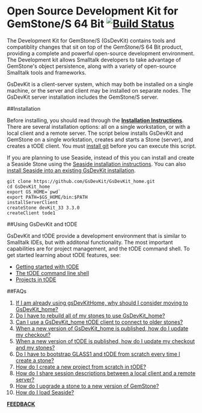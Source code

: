 # Open Source Development Kit for GemStone/S 64 Bit [![Build Status](https://travis-ci.org/GsDevKit/GsDevKit_home.svg?branch=master)](https://travis-ci.org/GsDevKit/GsDevKit_home)

The Development Kit for GemStone/S (GsDevKit) contains tools and compatiblity changes that sit on top of the GemStone/S 64 Bit product, providing a complete and powerful open-source development environment. The Development kit allows Smalltalk developers to take advantage of GemStone's object persistence, along with a variety of open-source Smalltalk tools and frameworks.

GsDevKit is a client-server system, which may both be installed on a single machine, or the server and client may be installed on separate nodes. The GsDevKit server installation includes the GemStone/S server.

##Installation

Before installing, you should read through the **[Installation Instructions][2]**.  There are several installation options: all on a single workstation, or with a local client and a remote server.  The script below installs GsDevKit and GemStone on a single workstation, creates and starts a Stone (server), and creates a tODE client.  You must [install git][14] before you can execute this script.

If you are planning to use Seaside, instead of this you can install and create a Seaside Stone using the [Seaside installation instructions][20]. You can also [install Seaside into an existing GsDevKit installation][21].

```
git clone https://github.com/GsDevKit/GsDevKit_home.git
cd GsDevKit_home
export GS_HOME=`pwd`
export PATH=$GS_HOME/bin:$PATH
installServerClient
createStone devKit_33 3.3.0
createClient tode1
```


##Using GsDevKit and tODE

GsDevKit and tODE provide a development environment that is similar to Smalltalk IDEs, but with additonal functionality.  The most important capabilities are for project management, and the tODE command shell.  To get started learning about tODE features, see:
* [Getting started with tODE][11]
* [The tODE command line shell][12]
* [Projects in tODE][13]


##FAQs
1. [If I am already using gsDevKitHome, why should I consider moving to GsDevKit_home?][3]
2. [Do I have to rebuild all of my stones to use GsDevKit_home?][4]
3. [Can I use a GsDevKit_home tODE client to connect to older stones?][5]
4. [When a new version of GsDevKit_home is published, how do I update my checkout?][6]
5. [When a new version of tODE is published, how do I update my checkout and my stones?][7]
6. [Do I have to bootstrap GLASS1 and tODE from scratch every time I create a stone?][9]
7. [How do I create a new project from scratch in tODE?][10]
8. [How do I share session descriptions between a local client and a remote server?][15]
9. [How do I upgrade a stone to a new version of GemStone?][16]
10. [How do I load Seaside?][21]

[**FEEDBACK**][8]

[1]: https://github.com/GsDevKit/gsDevKitHome#open-source-development-kit-for-gemstones-64-bit-
[2]: docs/installation/README.md#installation-overview
[3]: docs/FAQ.md#1-if-i-am-already-using-gsdevkithome-why-should-i-consider-moving-to-gsdevkit_home
[4]: docs/FAQ.md#2-do-i-have-to-rebuild-all-of-my-stones-to-use-gsdevkit_home
[5]: docs/FAQ.md#3-can-i-use-a-gsdevkit_home-tode-client-to-connect-to-older-stones
[6]: docs/FAQ.md#4-when-a-new-version-of-gsdevkit_home-is-published-how-do-i-update-my-checkout
[7]: docs/FAQ.md#5-when-a-new-version-of-tode-is-published-how-do-i-update-my-checkout-and-my-stones
[8]: https://github.com/GsDevKit/GsDevKit_home/issues/new
[9]: docs/FAQ.md#6-do-i-have-to-bootstrap-glass1-and-tode-from-scratch-every-time-i-create-a-stone
[10]: docs/projectsInTode.md#creating-a-new-project
 
[11]: docs/gettingStartedWithTode.md
[12]: docs/todeShell.md
[13]: docs/projectsInTode.md
[14]: docs/installation/configureOS.md
 
[15]: docs/installation/installDevKitClient.md#setup-on-client-node
[16]: docs/updateAndUpgrade.md#upgrade

[20]: https://github.com/GsDevKit/GsDevKit_seaside31/blob/master/docs/installation/README.md
[21]: https://github.com/GsDevKit/GsDevKit_seaside31/blob/master/docs/installation/loadSeasideProject.md

[100]: docs/FAQ.md#100-how-do-i-contribute-to-the-gsdevkit_home-project
